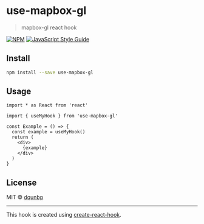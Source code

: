 # use-mapbox-gl

> mapbox-gl react hook

[![NPM](https://img.shields.io/npm/v/use-mapbox-gl.svg)](https://www.npmjs.com/package/use-mapbox-gl) [![JavaScript Style Guide](https://img.shields.io/badge/code_style-standard-brightgreen.svg)](https://standardjs.com)

## Install

```bash
npm install --save use-mapbox-gl
```

## Usage

```tsx
import * as React from 'react'

import { useMyHook } from 'use-mapbox-gl'

const Example = () => {
  const example = useMyHook()
  return (
    <div>
      {example}
    </div>
  )
}
```

## License

MIT © [dqunbp](https://github.com/dqunbp)

---

This hook is created using [create-react-hook](https://github.com/hermanya/create-react-hook).
